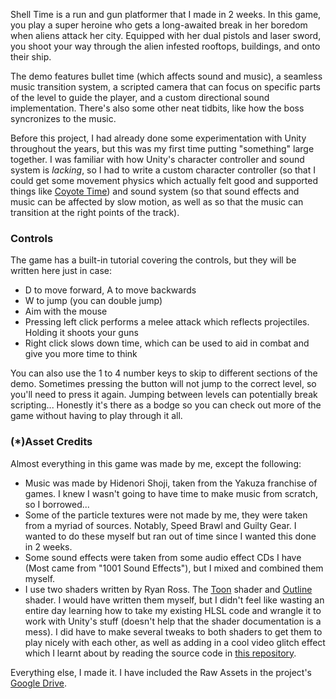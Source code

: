 Shell Time is a run and gun platformer that I made in 2 weeks. In this game, you play a super heroine who gets a long-awaited break in her boredom when aliens attack her city. Equipped with her dual pistols and laser sword, you shoot your way through the alien infested rooftops, buildings, and onto their ship.

The demo features bullet time (which affects sound and music), a seamless music transition system, a scripted camera that can focus on specific parts of the level to guide the player, and a custom directional sound implementation. There's also some other neat tidbits, like how the boss syncronizes to the music.

Before this project, I had already done some experimentation with Unity throughout the years, but this was my first time putting "something" large together. I was familiar with how Unity's character controller and sound system is *lacking*, so I had to write a custom character controller (so that I could get some movement physics which actually felt good and supported things like [Coyote Time](https://en.wiktionary.org/wiki/coyote_time)) and sound system (so that sound effects and music can be affected by slow motion, as well as so that the music can transition at the right points of the track).

### Controls

The game has a built-in tutorial covering the controls, but they will be written here just in case:

* D to move forward, A to move backwards
* W to jump (you can double jump)
* Aim with the mouse
* Pressing left click performs a melee attack which reflects projectiles. Holding it shoots your guns
* Right click slows down time, which can be used to aid in combat and give you more time to think

You can also use the 1 to 4 number keys to skip to different sections of the demo. Sometimes pressing the button will not jump to the correct level, so you'll need to press it again. Jumping between levels can potentially break scripting... Honestly it's there as a bodge so you can check out more of the game without having to play through it all.

### (*)Asset Credits

Almost everything in this game was made by me, except the following:

* Music was made by Hidenori Shoji, taken from the Yakuza franchise of games. I knew I wasn't going to have time to make music from scratch, so I borrowed...
* Some of the particle textures were not made by me, they were taken from a myriad of sources. Notably, Speed Brawl and Guilty Gear. I wanted to do these myself but ran out of time since I wanted this done in 2 weeks.
* Some sound effects were taken from some audio effect CDs I have (Most came from "1001 Sound Effects"), but I mixed and combined them myself.
* I use two shaders written by Ryan Ross. The [Toon](https://github.com/IronWarrior/UnityToonShader) shader and [Outline](https://github.com/IronWarrior/UnityOutlineShader) shader. I would have written them myself, but I didn't feel like wasting an entire day learning how to take my existing HLSL code and wrangle it to work with Unity's stuff (doesn't help that the shader documentation is a mess). I did have to make several tweaks to both shaders to get them to play nicely with each other, as well as adding in a cool video glitch effect which I learnt about by reading the source code in [this repository](https://github.com/keijiro/KinoGlitch).

Everything else, I made it. I have included the Raw Assets in the project's [Google Drive](https://drive.google.com/drive/u/1/folders/1LjgYdFYKpYOtT2UIXvhdY1lmiuzb3UDS).

